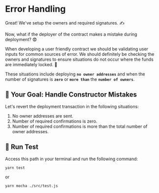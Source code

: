 # Error Handling

Great! We've setup the owners and required signatures. ✍️

Now, what if the deployer of the contract makes a mistake during deployment? 😨

When developing a user friendly contract we should be validating user inputs for common sources of error. We should definitely be checking the owners and signatures to ensure situations do not occur where the funds are immediately locked. 🔏

These situations include deploying **`no owner addresses`** and when the number of signatures is **`zero`** or **`more than`** the **`number of owners`**.

## 🏁 Your Goal: Handle Constructor Mistakes

Let's revert the deployment transaction in the following situations:

1. No owner addresses are sent.
2. Number of required confirmations is zero.
3. Number of required confirmations is more than the total number of owner addresses.

## 🧪 Run Test

Access this path in your terminal and run the following command:

```bash
yarn test
```

or

```bash
yarn mocha ./src/test.js
```